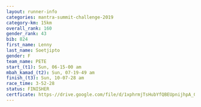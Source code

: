 ```yaml
---
layout: runner-info 
categories: mantra-summit-challenge-2019 
category-km: 15km 
overall_rank: 160
gender_rank: 43
bib: 824
first_name: Lenny
last_name: Soetjipto
gender: F
team_name: PETE
start_(t1): Sun, 06-15-00 am
mbah_kamad_(t2): Sun, 07-19-49 am
finish_(t3): Sun, 10-07-28 am
race_time: 3-52-28
status: FINISHER
certficate: https-//drive.google.com/file/d/1xphrmjTsHubYfQBEUpnijhpA_GLEo50z/view?usp=sharing
---
```

